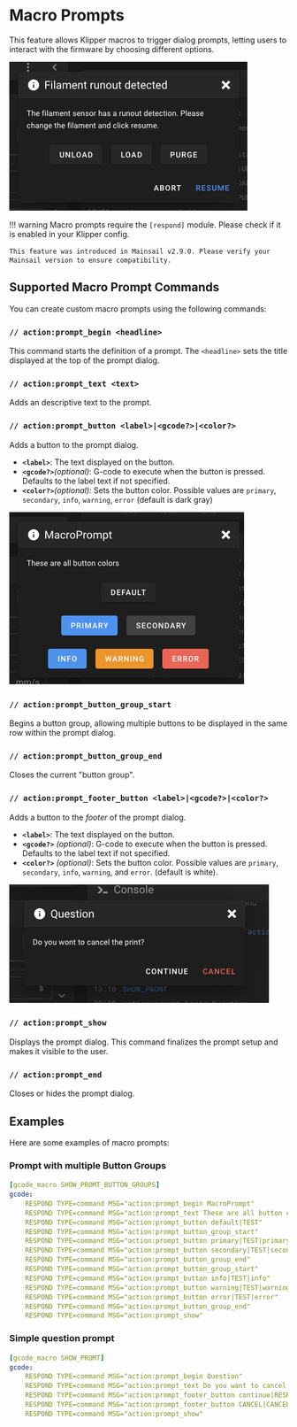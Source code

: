 # Macro Prompts

This feature allows Klipper macros to trigger dialog prompts, letting users to interact with the firmware by choosing different options.

![Example Filament Runout Prompt](../images/features/macro-prompts-runout.png)

!!! warning
    Macro prompts require the `[respond]` module. Please check if it is enabled in your Klipper config.

    This feature was introduced in Mainsail v2.9.0. Please verify your Mainsail version to ensure compatibility.

## Supported Macro Prompt Commands

You can create custom macro prompts using the following commands:

### `// action:prompt_begin <headline>`
This command starts the definition of a prompt. The `<headline>` sets the title displayed at the top of the prompt dialog.

### `// action:prompt_text <text>`
Adds an descriptive text to the prompt.

### `// action:prompt_button <label>|<gcode?>|<color?>`
Adds a button to the prompt dialog.

- **`<label>`**: The text displayed on the button.
- **`<gcode?>`***(optional)*: G-code to execute when the button is pressed. Defaults to the label text if not specified.
- **`<color?>`***(optional)*: Sets the button color. Possible values are `primary`, `secondary`, `info`, `warning`, `error` (default is dark gray)

![Button Colors Example](../images/features/macro-prompts-example.png)

### `// action:prompt_button_group_start`
Begins a button group, allowing multiple buttons to be displayed in the same row within the prompt dialog.

### `// action:prompt_button_group_end`
Closes the current "button group".

### `// action:prompt_footer_button <label>|<gcode?>|<color?>`
Adds a button to the *footer* of the prompt dialog.

- **`<label>`**: The text displayed on the button.
- **`<gcode?>`** *(optional)*: G-code to execute when the button is pressed. Defaults to the label text if not specified.
- **`<color?>`** *(optional)*: Sets the button color. Possible values are  `primary`, `secondary`, `info`, `warning`, and `error`. (default is white).

![Footer Button Example](../images/features/macro-prompts-footer.png)

### `// action:prompt_show`
Displays the prompt dialog. This command finalizes the prompt setup and makes it visible to the user.

### `// action:prompt_end`
Closes or hides the prompt dialog.

## Examples

Here are some examples of macro prompts:

### Prompt with multiple Button Groups

```yaml
[gcode_macro SHOW_PROMT_BUTTON_GROUPS]
gcode:
    RESPOND TYPE=command MSG="action:prompt_begin MacroPrompt"
    RESPOND TYPE=command MSG="action:prompt_text These are all button colors"
    RESPOND TYPE=command MSG="action:prompt_button default|TEST"
    RESPOND TYPE=command MSG="action:prompt_button_group_start"
    RESPOND TYPE=command MSG="action:prompt_button primary|TEST|primary"
    RESPOND TYPE=command MSG="action:prompt_button secondary|TEST|secondary"
    RESPOND TYPE=command MSG="action:prompt_button_group_end"
    RESPOND TYPE=command MSG="action:prompt_button_group_start"
    RESPOND TYPE=command MSG="action:prompt_button info|TEST|info"
    RESPOND TYPE=command MSG="action:prompt_button warning|TEST|warning"
    RESPOND TYPE=command MSG="action:prompt_button error|TEST|error"
    RESPOND TYPE=command MSG="action:prompt_button_group_end"
    RESPOND TYPE=command MSG="action:prompt_show"
```

### Simple question prompt

```yaml
[gcode_macro SHOW_PROMT]
gcode:
    RESPOND TYPE=command MSG="action:prompt_begin Question"
    RESPOND TYPE=command MSG="action:prompt_text Do you want to cancel the print?"
    RESPOND TYPE=command MSG="action:prompt_footer_button continue|RESPOND TYPE=command MSG=action:prompt_end"
    RESPOND TYPE=command MSG="action:prompt_footer_button CANCEL|CANCEL_PRINT|error"
    RESPOND TYPE=command MSG="action:prompt_show"
```